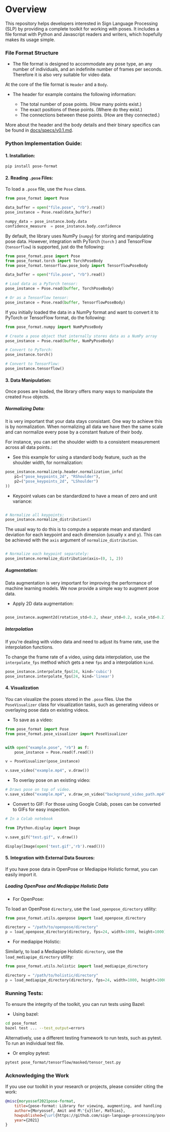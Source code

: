 # Overview

This repository helps developers interested in Sign Language Processing (SLP) by providing a complete toolkit for working with poses. 
It includes a file format with Python and Javascript readers and writers, which hopefully makes its usage simple.

### File Format Structure
* The file format is designed to accommodate any pose type, an any number of individuals, and an indefinite number of frames per seconds. Therefore it is also very suitable for video data.

At the core of the file format is `Header` and a `Body`.

* The header for example contains the following information:

    - The total number of pose points. (How many points exist.)
    - The exact positions of these points. (Where do they exist.)
    - The connections between these points. (How are they connected.)

More about the header and the body details and their binary specifics can be found in [docs/specs/v0.1.md](specs_v01.rst#specs_v01).

### Python Implementation Guide: 

#### 1. Installation: 

```bash
pip install pose-format
```

#### 2. Reading `.pose` Files: 

To load a `.pose` file, use the `Pose` class.

```python
from pose_format import Pose

data_buffer = open("file.pose", "rb").read()
pose_instance = Pose.read(data_buffer)

numpy_data = pose_instance.body.data
confidence_measure  = pose_instance.body.confidence
```
By default, the library uses NumPy (`numpy`) for storing and manipulating pose data. However, integration with PyTorch (`torch` ) and TensorFlow (`tensorflow`) is supported, just do the following: 

```python
from pose_format.pose import Pose
from pose_format.torch import TorchPoseBody
from pose_format.tensorflow.pose_body import TensorflowPoseBody

data_buffer = open("file.pose", "rb").read()

# Load data as a PyTorch tensor:
pose_instance = Pose.read(buffer, TorchPoseBody)

# Or as a TensorFlow tensor:
pose_instance = Pose.read(buffer, TensorflowPoseBody)
```

If you initially loaded the data in a NumPy format and want to convert it to PyTorch or TensorFlow format, do the following:

```python
from pose_format.numpy import NumPyPoseBody

# Create a pose object that internally stores data as a NumPy array
pose_instance = Pose.read(buffer, NumPyPoseBody)

# Convert to PyTorch:
pose_instance.torch()

# Convert to TensorFlow:
pose_instance.tensorflow()
```


#### 3. Data Manipulation: 

Once poses are loaded, the library offers many ways to manipulate the created `Pose` objects. 

##### Normalizing Data: 

It is very important that your data stays consistant. One way to achieve this is by normalization. When normalizing all data we have then the same scale and can normalize every pose by a constant feature of their body.

For instance, you can set the shoulder width to a consistent measurement across all data points.:

* See this example for using a standard body feature, such as the shoulder width, for normalization:

```python
pose_instance.normalize(p.header.normalization_info(
    p1=("pose_keypoints_2d", "RShoulder"),
    p2=("pose_keypoints_2d", "LShoulder")
))
```

* Keypoint values can be standardized to have a mean of zero and unit variance:

```python

# Normalize all keypoints:
pose_instance.normalize_distribution()
```

The usual way to do this is to compute a separate mean and standard deviation for each keypoint and each dimension (usually x and y). This can be achieved with the `axis` argument of `normalize_distribution`. 


```python

# Normalize each keypoint separately:
pose_instance.normalize_distribution(axis=(0, 1, 2))
```

##### Augmentation: 
Data augmentation is very important for improving the performance of machine learning models. We now provide a simple way to augment pose data.

* Apply 2D data augmentation:

```python

pose_instance.augment2d(rotation_std=0.2, shear_std=0.2, scale_std=0.2)
```

##### Interpolation
If you're dealing with video data and need to adjust its frame rate, use the interpolation functions. 

To change the frame rate of a video, using data interpolation, use the `interpolate_fps` method which gets a new `fps` and a interpolation `kind`.

```python
pose_instance.interpolate_fps(24, kind='cubic')
pose_instance.interpolate_fps(24, kind='linear')
```

#### 4. Visualization
You can visualize the poses stored in the `.pose` files.
Use the `PoseVisualizer` class for visualization tasks, such as generating videos or overlaying pose data on existing videos.

* To save as a video: 
```python
from pose_format import Pose
from pose_format.pose_visualizer import PoseVisualizer


with open("example.pose", "rb") as f:
    pose_instance = Pose.read(f.read())

v = PoseVisualizer(pose_instance)

v.save_video("example.mp4", v.draw())
```

* To overlay pose on an existing video: 


```python
# Draws pose on top of video. 
v.save_video("example.mp4", v.draw_on_video("background_video_path.mp4"))
```

* Convert to GIF: 
For those using Google Colab, poses can be converted to GIFs for easy inspection. 

```python
# In a Colab notebook

from IPython.display import Image

v.save_gif("test.gif", v.draw())

display(Image(open('test.gif','rb').read()))
```

#### 5. Integration with External Data Sources:
If you have pose data in OpenPose or Mediapipe Holistic format, you can easily import it. 

##### Loading OpenPose and Mediapipe Holistic Data

* For OpenPose: 

To load an OpenPose `directory`, use the `load_openpose_directory` utility:


```python
from pose_format.utils.openpose import load_openpose_directory

directory = "/path/to/openpose/directory"
p = load_openpose_directory(directory, fps=24, width=1000, height=1000)
```

* For mediapipe Holistic: 

Similarly, to load a Mediapipe Holistic `directory`, use the `load_mediapipe_directory` utility:

```python
from pose_format.utils.holistic import load_mediapipe_directory

directory = "/path/to/holistic/directory"
p = load_mediapipe_directory(directory, fps=24, width=1000, height=1000)
```

### Running Tests:

To ensure the integrity of the toolkit, you can run tests using Bazel:

* Using bazel:

```bash
cd pose_format
bazel test ... --test_output=errors
```

Alternatively, use a different testing framework to run tests, such as pytest. To run an individual test file.

* Or employ pytest:

```bash
pytest pose_format/tensorflow/masked/tensor_test.py
```

### Acknowledging the Work 

If you use our toolkit in your research or projects, please consider citing the work:

```bibtex
@misc{moryossef2021pose-format, 
    title={pose-format: Library for viewing, augmenting, and handling .pose files},
    author={Moryossef, Amit and M\"{u}ller, Mathias},
    howpublished={\url{https://github.com/sign-language-processing/pose}},
    year={2021}
}

```


